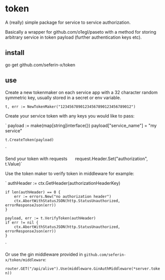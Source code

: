 # token
A (really) simple package for service to service authorization.

Basically a wrapper for github.com/o1egl/paseto with a method for storing arbitrary service in token payload (further authentication keys etc).

## install

go get github.com/seferin-x/token

## use

Create a new tokenmaker on each service app with a 32 character random symmetric key, usually stored in a secret or env variable. 

`t, err := NewTokenMaker("12345678901234567890123456789012")`

Create your service token with any keys you would like to pass:

`
    payload := make(map[string]interface{})
    payload["service_name"] = "my service"

    t.CreateToken(payload)
`

Send your token with requests
    `  
`request.Header.Set("authorization", t.Value)`

Use the token maker to verify token in middleware for example:

`
	authHeader := ctx.GetHeader(authorizationHeaderKey)

	if len(authHeader) == 0 {
		err := errors.New("no authorization header")
		ctx.AbortWithStatusJSON(http.StatusUnauthorized, errorResponseJson(err))
	}

	payload, err := t.VerifyToken(authHeader)
	if err != nil {
		ctx.AbortWithStatusJSON(http.StatusUnauthorized, errorResponseJson(err))
	}
`

Or use the gin middleware provided in `github.com/seferin-x/token/middleware`:

`router.GET("/api/alive").Use(middleware.GinAuthMiddleware(*server.token))`